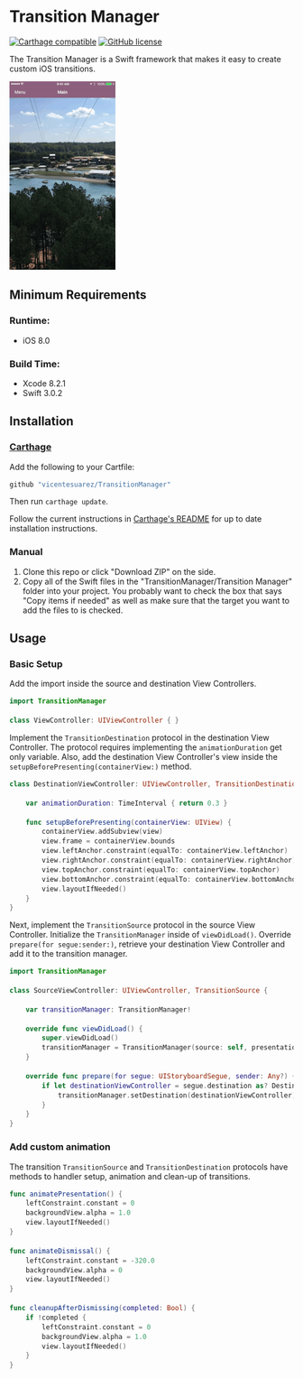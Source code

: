 # Transition Manager
[![Carthage compatible](https://img.shields.io/badge/Carthage-compatible-4BC51D.svg?style=flat)](https://github.com/Carthage/Carthage)
[![GitHub license](https://img.shields.io/badge/license-MIT-lightgrey.svg)](./LICENSE)

The Transition Manager is a Swift framework that makes it easy to create custom iOS transitions.

![Transition Manager Demo](media/TransitionManagerDemo.gif?raw=true "Transition Manager Demo")

## Minimum Requirements

### Runtime:
- iOS 8.0

### Build Time:
- Xcode 8.2.1
- Swift 3.0.2

## Installation

### [Carthage]

[Carthage]: https://github.com/Carthage/Carthage

Add the following to your Cartfile:

```ruby
github "vicentesuarez/TransitionManager"
```

Then run `carthage update`.

Follow the current instructions in [Carthage's README][carthage-installation]
for up to date installation instructions.

[carthage-installation]: https://github.com/Carthage/Carthage/blob/master/README.md

### Manual

1. Clone this repo or click "Download ZIP" on the side.
2. Copy all of the Swift files in the "TransitionManager/Transition Manager" folder into your project. You probably want to check the box that says "Copy items if needed" as well as make sure that the target you want to add the files to is checked.

## Usage

### Basic Setup

Add the import inside the source and destination View Controllers.

```swift
import TransitionManager

class ViewController: UIViewController { }
```

Implement the `TransitionDestination` protocol in the destination View Controller. The protocol requires implementing the `animationDuration` get only variable. Also, add the destination View Controller's view inside the `setupBeforePresenting(containerView:)` method.

```swift
class DestinationViewController: UIViewController, TransitionDestination {

    var animationDuration: TimeInterval { return 0.3 }

    func setupBeforePresenting(containerView: UIView) {
        containerView.addSubview(view)
        view.frame = containerView.bounds
        view.leftAnchor.constraint(equalTo: containerView.leftAnchor)
        view.rightAnchor.constraint(equalTo: containerView.rightAnchor)
        view.topAnchor.constraint(equalTo: containerView.topAnchor)
        view.bottomAnchor.constraint(equalTo: containerView.bottomAnchor)
        view.layoutIfNeeded()
    }
}
```

Next, implement the `TransitionSource` protocol in the source View Controller. Initialize the `TransitionManager` inside of `viewDidLoad()`. Override `prepare(for segue:sender:)`, retrieve your destination View Controller and add it to the transition manager.

```swift
import TransitionManager

class SourceViewController: UIViewController, TransitionSource {

    var transitionManager: TransitionManager!
    
    override func viewDidLoad() {
        super.viewDidLoad()
        transitionManager = TransitionManager(source: self, presentationType: .segue(presenting: "PresentMenuSegue", dismissing: "DismissMenuSegue"))
    }
    
    override func prepare(for segue: UIStoryboardSegue, sender: Any?) {
        if let destinationViewController = segue.destination as? DestinationViewController {
            transitionManager.setDestination(destinationViewController)
        }
    }
}
```

### Add custom animation

The transition `TransitionSource` and `TransitionDestination` protocols have methods to handler setup, animation and clean-up of transitions.

```swift
func animatePresentation() {
    leftConstraint.constant = 0
    backgroundView.alpha = 1.0
    view.layoutIfNeeded()
}

func animateDismissal() {
    leftConstraint.constant = -320.0
    backgroundView.alpha = 0
    view.layoutIfNeeded()
}

func cleanupAfterDismissing(completed: Bool) {
    if !completed {
        leftConstraint.constant = 0
        backgroundView.alpha = 1.0
        view.layoutIfNeeded()
    }
}
```